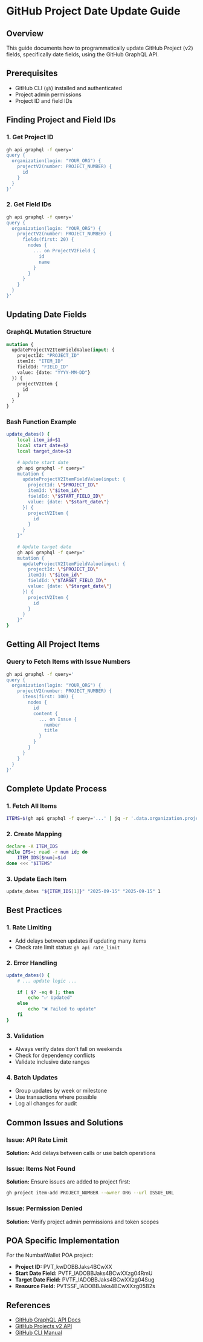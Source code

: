 # GitHub Project Date Update Guide

## Overview
This guide documents how to programmatically update GitHub Project (v2) fields, specifically date fields, using the GitHub GraphQL API.

## Prerequisites
- GitHub CLI (`gh`) installed and authenticated
- Project admin permissions
- Project ID and field IDs

## Finding Project and Field IDs

### 1. Get Project ID
```bash
gh api graphql -f query='
query {
  organization(login: "YOUR_ORG") {
    projectV2(number: PROJECT_NUMBER) {
      id
    }
  }
}'
```

### 2. Get Field IDs
```bash
gh api graphql -f query='
query {
  organization(login: "YOUR_ORG") {
    projectV2(number: PROJECT_NUMBER) {
      fields(first: 20) {
        nodes {
          ... on ProjectV2Field {
            id
            name
          }
        }
      }
    }
  }
}'
```

## Updating Date Fields

### GraphQL Mutation Structure
```graphql
mutation {
  updateProjectV2ItemFieldValue(input: {
    projectId: "PROJECT_ID"
    itemId: "ITEM_ID"
    fieldId: "FIELD_ID"
    value: {date: "YYYY-MM-DD"}
  }) {
    projectV2Item {
      id
    }
  }
}
```

### Bash Function Example
```bash
update_dates() {
    local item_id=$1
    local start_date=$2
    local target_date=$3
    
    # Update start date
    gh api graphql -f query="
    mutation {
      updateProjectV2ItemFieldValue(input: {
        projectId: \"$PROJECT_ID\"
        itemId: \"$item_id\"
        fieldId: \"$START_FIELD_ID\"
        value: {date: \"$start_date\"}
      }) {
        projectV2Item {
          id
        }
      }
    }"
    
    # Update target date
    gh api graphql -f query="
    mutation {
      updateProjectV2ItemFieldValue(input: {
        projectId: \"$PROJECT_ID\"
        itemId: \"$item_id\"
        fieldId: \"$TARGET_FIELD_ID\"
        value: {date: \"$target_date\"}
      }) {
        projectV2Item {
          id
        }
      }
    }"
}
```

## Getting All Project Items

### Query to Fetch Items with Issue Numbers
```bash
gh api graphql -f query='
query {
  organization(login: "YOUR_ORG") {
    projectV2(number: PROJECT_NUMBER) {
      items(first: 100) {
        nodes {
          id
          content {
            ... on Issue {
              number
              title
            }
          }
        }
      }
    }
  }
}'
```

## Complete Update Process

### 1. Fetch All Items
```bash
ITEMS=$(gh api graphql -f query='...' | jq -r '.data.organization.projectV2.items.nodes[] | "\(.content.number):\(.id)"')
```

### 2. Create Mapping
```bash
declare -A ITEM_IDS
while IFS=: read -r num id; do
    ITEM_IDS[$num]=$id
done <<< "$ITEMS"
```

### 3. Update Each Item
```bash
update_dates "${ITEM_IDS[1]}" "2025-09-15" "2025-09-15" 1
```

## Best Practices

### 1. Rate Limiting
- Add delays between updates if updating many items
- Check rate limit status: `gh api rate_limit`

### 2. Error Handling
```bash
update_dates() {
    # ... update logic ...
    
    if [ $? -eq 0 ]; then
        echo "✅ Updated"
    else
        echo "❌ Failed to update"
    fi
}
```

### 3. Validation
- Always verify dates don't fall on weekends
- Check for dependency conflicts
- Validate inclusive date ranges

### 4. Batch Updates
- Group updates by week or milestone
- Use transactions where possible
- Log all changes for audit

## Common Issues and Solutions

### Issue: API Rate Limit
**Solution:** Add delays between calls or use batch operations

### Issue: Items Not Found
**Solution:** Ensure issues are added to project first:
```bash
gh project item-add PROJECT_NUMBER --owner ORG --url ISSUE_URL
```

### Issue: Permission Denied
**Solution:** Verify project admin permissions and token scopes

## POA Specific Implementation

For the NumbatWallet POA project:
- **Project ID:** PVT_kwDOBBJaks4BCwXX
- **Start Date Field:** PVTF_lADOBBJaks4BCwXXzg04RmU
- **Target Date Field:** PVTF_lADOBBJaks4BCwXXzg04Sug
- **Resource Field:** PVTSSF_lADOBBJaks4BCwXXzg05B2s

## References
- [GitHub GraphQL API Docs](https://docs.github.com/en/graphql)
- [GitHub Projects v2 API](https://docs.github.com/en/issues/planning-and-tracking-with-projects/automating-your-project/using-the-api-to-manage-projects)
- [GitHub CLI Manual](https://cli.github.com/manual/)